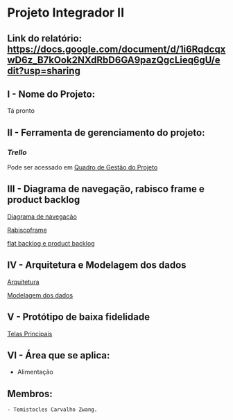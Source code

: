 # Projeto Integrador II

## Link do relatório: https://docs.google.com/document/d/1i6RqdcqxwD6z_B7kOok2NXdRbD6GA9pazQgcLieq6gU/edit?usp=sharing
## I - Nome do Projeto:
<p align="justify"> Tá pronto</p>

## II - Ferramenta de gerenciamento do projeto:

### *Trello*
<p> Pode ser acessado em <a href="https://trello.com/b/Th0W74kS/t%C3%A1-pronto](https://trello.com/invite/b/Th0W74kS/ATTI16648127a9b1e34f42433ee9f6c0734eA845A967/ta-pronto" target="_blank">Quadro de Gestão do Projeto</a></p>
</p>

## III - Diagrama de navegação, rabisco frame e product backlog

<a href="https:/">Diagrama de navegação</a>

<a href="https://github.com/TemistoclesZwang/projeto-int-2/files/13033407/RabiscoFrame_230919_155232.pdf">Rabiscoframe</a>

<a href="https://docs.google.com/spreadsheets/d/1O9sLHspYg7myppAePa-B618w9QWIBSaGnr-wBunGHv8/edit?usp=sharing">flat backlog e product backlog</a>


## IV - Arquitetura e Modelagem dos dados

<a href="https://github.com/TemistoclesZwang/projeto-int-2/assets/61996692/901d4a16-e8c6-43a2-8cbe-50150361c3e1">Arquitetura</a>

<a href="https://github.com/TemistoclesZwang/projeto-int-2/assets/61996692/391b354f-f135-474e-80ee-b45d47cf76f3">Modelagem dos dados</a>

## V - Protótipo de baixa fidelidade

<a href="https://github.com/TemistoclesZwang/projeto-int-2/assets/61996692/e29aa48b-b14a-4239-ad05-671cea46565d">Telas Principais</a>


## VI - Área que se aplica:

<ul>
  <li> Alimentação </li>
</ul>

## Membros:
    - Temistocles Carvalho Zwang.
